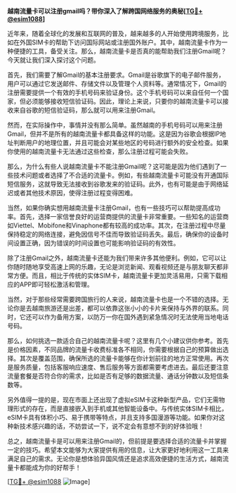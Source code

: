 **越南流量卡可以注册gmail吗？带你深入了解跨国网络服务的奥秘[[TG💪+ @esim1088](https://t.me/s/esim1088)]**

近年来，随着全球化的发展和互联网的普及，越来越多的人开始使用跨境服务，比如在外国SIM卡的帮助下访问国际网站或注册国外账户。其中，越南流量卡作为一种便捷的工具，备受关注。那么，越南流量卡是否真的能帮助我们注册Gmail呢？今天就让我们深入探讨这个问题。

首先，我们需要了解Gmail的基本注册要求。Gmail是谷歌旗下的电子邮件服务，用户可以通过它发送邮件、存储文件以及管理个人资料等。通常情况下，Gmail的注册需要提供一个有效的手机号码来验证身份。这个手机号码可以来自任何一个国家，但必须能够接收短信验证码。因此，理论上来说，只要你的越南流量卡可以接收来自谷歌的短信验证码，那么就可以用来注册Gmail。

然而，在实际操作中，事情并没有那么简单。虽然越南的手机号码可以用来注册Gmail，但并不是所有的越南流量卡都具备这样的功能。这是因为谷歌会根据IP地址判断用户的地理位置，并且可能会对某些地区的号码进行额外的安全检查。如果你使用的越南流量卡无法通过这些检查，那么注册过程可能会失败。

那么，为什么有些人说越南流量卡不能注册Gmail呢？这可能是因为他们遇到了一些技术问题或者选择了不合适的流量卡。例如，有些越南流量卡可能没有开通国际短信服务，这就导致无法接收到谷歌发来的验证码。此外，也有可能是由于网络延迟或者其他技术原因，使得注册过程变得困难。

当然，如果你确实想用越南流量卡注册Gmail，也有一些技巧可以帮助提高成功率。首先，选择一家信誉良好的运营商提供的流量卡非常重要。一些知名的运营商如Viettel、Mobifone和Vinaphone都有较高的成功率。其次，在注册过程中尽量保持稳定的网络连接，避免因信号不佳而导致验证码丢失。最后，确保你的设备时间设置正确，因为错误的时间设置也可能影响验证码的有效性。

除了注册Gmail之外，越南流量卡还能为我们带来许多其他便利。例如，它可以让你随时随地享受高速上网的乐趣，无论是浏览新闻、观看视频还是与朋友聊天都非常方便。而且，相比于传统的实体SIM卡，越南流量卡更加灵活易用，只需下载相应的APP即可轻松激活和管理。

当然，对于那些经常需要跨国旅行的人来说，越南流量卡也是一个不错的选择。无论你是去越南旅游还是出差，都可以依靠这张小小的卡片来保持与外界的联系。同时，它还可以作为备用方案，以防万一你在国外遇到紧急情况时无法使用当地电话号码。

那么，如何挑选一款适合自己的越南流量卡呢？这里有几个小建议供你参考。首先是价格因素，不同品牌的流量卡收费标准各不相同，你需要根据自己的预算做出选择。其次是覆盖范围，确保所选的流量卡能够在你计划前往的地方正常使用。再次是服务质量，包括客服响应速度、售后服务等方面都需要考虑进去。最后还要注意流量套餐是否符合你的需求，比如是否有足够的数据流量、通话分钟数以及短信条数等。

另外值得一提的是，现在市面上还出现了虚拟eSIM卡这种新型产品，它们无需物理形式的存在，而是直接嵌入到手机或其他智能设备中。与传统实体SIM卡相比，eSIM卡具有体积小巧、易于携带等特点，并且支持多国漫游等功能。如果你对这种新技术感兴趣的话，不妨尝试一下，说不定会有意想不到的好体验哦！

总之，越南流量卡是可以用来注册Gmail的，但前提是要选择合适的流量卡并掌握一定的技巧。希望本文能够为大家提供有用的信息，让大家更好地利用这一工具来满足自己的需求。无论你是想体验异国风情还是追求高效便捷的生活方式，越南流量卡都能成为你的好帮手！

[[TG💪+ @esim1088](https://t.me/s/esim1088) ![Image](https://i.postimg.cc/4NQfJmqS/Snipaste-2025-05-13-00-14-12.png)]